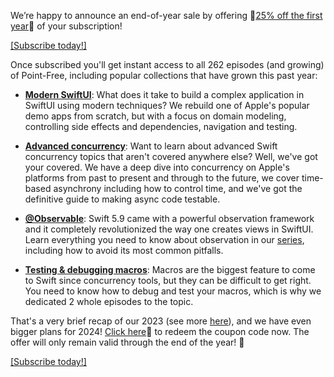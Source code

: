 We’re happy to announce an end-of-year sale by offering 🎁[25% off the first
year][eoy-discount]🎁 of your subscription!

[eoy-discount]: /discounts/2023-eoy 

[[Subscribe today!]](/discounts/2023-eoy)

Once subscribed you'll get instant access to 
all 262 episodes (and growing) of Point-Free, including popular collections that have grown 
this past year:

- **[Modern SwiftUI][modern-swiftui-collection]**: What does it take to build a complex application in
SwiftUI using modern techniques? We rebuild one of Apple's popular demo apps from scratch, but with
a focus on domain modeling, controlling side effects and dependencies, navigation and testing.

- **[Advanced concurrency][concurrency-collection]**: Want to learn about advanced Swift concurrency topics
that aren't covered anywhere else? Well, we've got your covered. We have a deep dive into 
concurrency on Apple's platforms from past to present and through to the future, we cover time-based
asynchrony including how to control time, and we've got the definitive guide to making async code
testable.

- **[@Observable][observation-collection]**: Swift 5.9 came with a powerful observation framework
and it completely revolutionized the way one creates views in SwiftUI. Learn everything you need
to know about observation in our [series][observation-collection], including how to avoid its most
common pitfalls.

- **[Testing & debugging macros][testing-debugging-macros]**: Macros are the biggest feature to 
come to Swift since concurrency tools, but they can be difficult to get right. You need to know how
to debug and test your macros, which is why we dedicated 2 whole episodes to the topic.   

That's a very brief recap of our 2023 (see more [here][eoy-2023]), and we have even bigger
plans for 2024! [Click here][eoy-discount]🎁 to redeem the coupon code now. The offer will
only remain valid through the end of the year! 🥳

[observation-collection]: https://www.pointfree.co/collections/swiftui/observation
[testing-debugging-macros]: https://www.pointfree.co/episodes/ep250-testing-debugging-macros-part-1
[eoy-discount]: /discounts/2023-eoy
[modern-swiftui-collection]: /collections/swiftui/modern-swiftui
[concurrency-collection]: /collections/concurrency
[eoy-2023]: /blog/posts/126-2023-year-in-review

[[Subscribe today!]](/discounts/2023-eoy)
